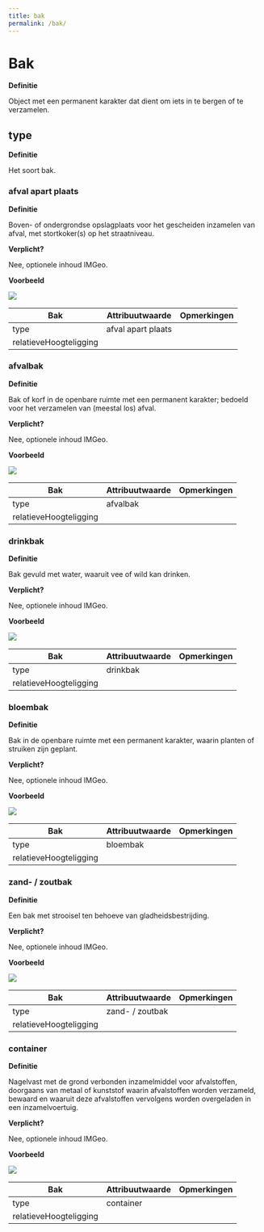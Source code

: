 ```yaml
---
title: bak
permalink: /bak/
---
```


Bak
===

**Definitie**

Object met een permanent karakter dat dient om iets in te bergen of te
verzamelen.

type
----

**Definitie**

Het soort bak.

### afval apart plaats

**Definitie**

Boven- of ondergrondse opslagplaats voor het gescheiden inzamelen van afval, met
stortkoker(s) op het straatniveau.

**Verplicht?**

Nee, optionele inhoud IMGeo.

**Voorbeeld**

![](media/510a6c4437553d8b590659be208a1a1d.jpg)

| **Bak**                | **Attribuutwaarde** | **Opmerkingen** |
|------------------------|---------------------|-----------------|
| type                   | afval apart plaats  |                 |
| relatieveHoogteligging |                     |                 |

### afvalbak

**Definitie**

Bak of korf in de openbare ruimte met een permanent karakter; bedoeld voor het
verzamelen van (meestal los) afval.

**Verplicht?**

Nee, optionele inhoud IMGeo.

**Voorbeeld**

![](media/c66f942131725aff9b96d25e14997e6f.jpg)

| **Bak**                | **Attribuutwaarde** | **Opmerkingen** |
|------------------------|---------------------|-----------------|
| type                   | afvalbak            |                 |
| relatieveHoogteligging |                     |                 |

### drinkbak

**Definitie**

Bak gevuld met water, waaruit vee of wild kan drinken.

**Verplicht?**

Nee, optionele inhoud IMGeo.

**Voorbeeld**

![](media/11666146ade21fc80c3c9bf3f4108c5e.jpg)

| **Bak**                | **Attribuutwaarde** | **Opmerkingen** |
|------------------------|---------------------|-----------------|
| type                   | drinkbak            |                 |
| relatieveHoogteligging |                     |                 |

### bloembak

**Definitie**

Bak in de openbare ruimte met een permanent karakter, waarin planten of struiken
zijn geplant.

**Verplicht?**

Nee, optionele inhoud IMGeo.

**Voorbeeld**

![](media/2045b4f2dba4c8cc1460a1dca230458c.jpg)

| **Bak**                | **Attribuutwaarde** | **Opmerkingen** |
|------------------------|---------------------|-----------------|
| type                   | bloembak            |                 |
| relatieveHoogteligging |                     |                 |

### zand- / zoutbak

**Definitie**

Een bak met strooisel ten behoeve van gladheidsbestrijding.

**Verplicht?**

Nee, optionele inhoud IMGeo.

**Voorbeeld**

![](media/18ab900fc2f45eaf368b69e06d48be17.jpg)

| **Bak**                | **Attribuutwaarde** | **Opmerkingen** |
|------------------------|---------------------|-----------------|
| type                   | zand- / zoutbak     |                 |
| relatieveHoogteligging |                     |                 |

### container

**Definitie**

Nagelvast met de grond verbonden inzamelmiddel voor afvalstoffen, doorgaans van
metaal of kunststof waarin afvalstoffen worden verzameld, bewaard en waaruit
deze afvalstoffen vervolgens worden overgeladen in een inzamelvoertuig.

**Verplicht?**

Nee, optionele inhoud IMGeo.

**Voorbeeld**

![](media/b1d969aceb0a2b87ca89404334d00534.jpg)

| **Bak**                | **Attribuutwaarde** | **Opmerkingen** |
|------------------------|---------------------|-----------------|
| type                   | container           |                 |
| relatieveHoogteligging |                     |                 |
